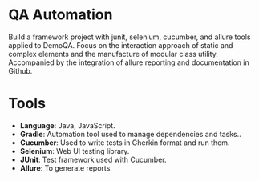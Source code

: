 # QA Automation

Build a framework project with junit, selenium, cucumber, and allure tools applied to DemoQA. Focus on the interaction approach of static and complex elements and the manufacture of modular class utility. Accompanied by the integration of allure reporting and documentation in Github.

# Tools
-   **Language**: Java, JavaScript.
-   **Gradle**: Automation tool used to manage dependencies and tasks..
-   **Cucumber**: Used to write tests in Gherkin format and run them.
-   **Selenium**: Web UI testing library.
-   **JUnit**: Test framework used with Cucumber.
-   **Allure**: To generate reports.